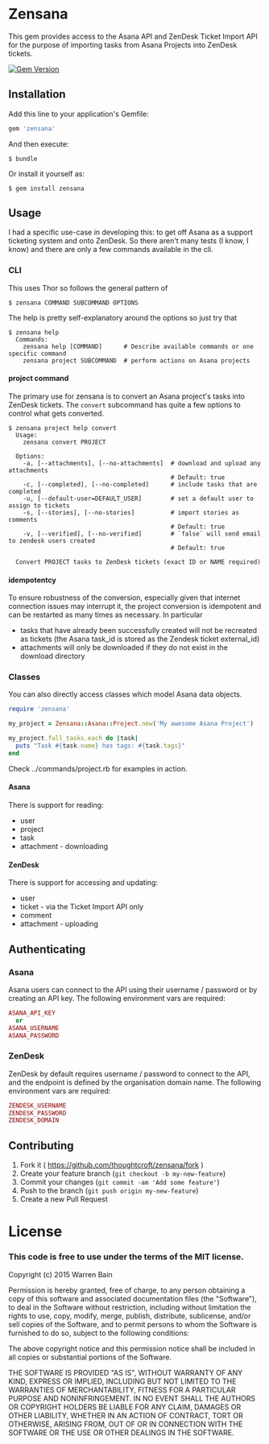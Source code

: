 # Zensana

This gem provides access to the Asana API and ZenDesk Ticket Import API
for the purpose of importing tasks from Asana Projects into ZenDesk
tickets.

[![Gem Version](https://badge.fury.io/rb/zensana.svg)](http://badge.fury.io/rb/zensana)

## Installation

Add this line to your application's Gemfile:

```ruby
gem 'zensana'
```

And then execute:

    $ bundle

Or install it yourself as:

    $ gem install zensana

## Usage

I had a specific use-case in developing this: to get off Asana as a
support ticketing system and onto ZenDesk. So there aren't many tests
(I know, I know) and there are only a few commands available in the cli.

### CLI

This uses Thor so follows the general pattern of

    $ zensana COMMAND SUBCOMMAND OPTIONS

The help is pretty self-explanatory around the options so just try that

    $ zensana help
      Commands:
        zensana help [COMMAND]      # Describe available commands or one specific command
        zensana project SUBCOMMAND  # perform actions on Asana projects

#### project command

The primary use for zensana is to convert an Asana project's tasks into
ZenDesk tickets. The `convert` subcommand has quite a few options to
control what gets converted.

    $ zensana project help convert
      Usage:
        zensana convert PROJECT

      Options:
        -a, [--attachments], [--no-attachments]  # download and upload any attachments
                                                 # Default: true
        -c, [--completed], [--no-completed]      # include tasks that are completed
        -u, [--default-user=DEFAULT_USER]        # set a default user to assign to tickets
        -s, [--stories], [--no-stories]          # import stories as comments
                                                 # Default: true
        -v, [--verified], [--no-verified]        # `false` will send email to zendesk users created
                                                 # Default: true

      Convert PROJECT tasks to ZenDesk tickets (exact ID or NAME required)

#### idempotentcy

To ensure robustness of the conversion, especially given that internet
connection issues may interrupt it, the project conversion is idempotent
and can be restarted as many times as necessary. In particular

* tasks that have already been successfully created will not be
  recreated as tickets (the Asana task_id is stored as the Zendesk
  ticket external_id)
* attachments will only be downloaded if they do not exist in the
  download directory

### Classes

You can also directly access classes which model Asana data objects.

```ruby
require 'zensana'

my_project = Zensana::Asana::Project.new('My awesome Asana Project')

my_project.full_tasks.each do |task|
  puts "Task #{task.name} has tags: #{task.tags}"
end
```

Check ../commands/project.rb for examples in action.

#### Asana

There is support for reading:
* user
* project
* task
* attachment - downloading

#### ZenDesk

There is support for accessing and updating:
* user
* ticket - via the Ticket Import API only
* comment
* attachment - uploading

## Authenticating

### Asana

Asana users can connect to the API using their username / password or
by creating an API key. The following environment vars are required:

```ruby
ASANA_API_KEY
  or
ASANA_USERNAME
ASANA_PASSWORD
```

### ZenDesk

ZenDesk by default requires username / password to connect to the API,
and the endpoint is defined by the organisation domain name. The following
environment vars are required:

```ruby
ZENDESK_USERNAME
ZENDESK_PASSWORD
ZENDESK_DOMAIN
```

## Contributing

1. Fork it ( https://github.com/thoughtcroft/zensana/fork )
2. Create your feature branch (`git checkout -b my-new-feature`)
3. Commit your changes (`git commit -am 'Add some feature'`)
4. Push to the branch (`git push origin my-new-feature`)
5. Create a new Pull Request

# License

### This code is free to use under the terms of the MIT license.

Copyright (c) 2015 Warren Bain

Permission is hereby granted, free of charge, to any person obtaining
a copy of this software and associated documentation files (the
"Software"), to deal in the Software without restriction, including
without limitation the rights to use, copy, modify, merge, publish,
distribute, sublicense, and/or sell copies of the Software, and to
permit persons to whom the Software is furnished to do so, subject to
the following conditions:

The above copyright notice and this permission notice shall be
included in all copies or substantial portions of the Software.

THE SOFTWARE IS PROVIDED "AS IS", WITHOUT WARRANTY OF ANY KIND,
EXPRESS OR IMPLIED, INCLUDING BUT NOT LIMITED TO THE WARRANTIES OF
MERCHANTABILITY, FITNESS FOR A PARTICULAR PURPOSE AND
NONINFRINGEMENT. IN NO EVENT SHALL THE AUTHORS OR COPYRIGHT HOLDERS BE
LIABLE FOR ANY CLAIM, DAMAGES OR OTHER LIABILITY, WHETHER IN AN ACTION
OF CONTRACT, TORT OR OTHERWISE, ARISING FROM, OUT OF OR IN CONNECTION
WITH THE SOFTWARE OR THE USE OR OTHER DEALINGS IN THE SOFTWARE.
